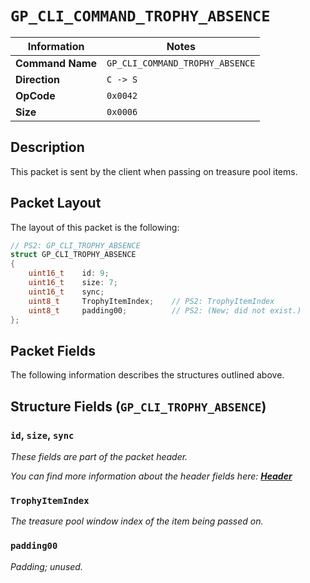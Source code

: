 # `GP_CLI_COMMAND_TROPHY_ABSENCE`

| Information               | Notes |
|---                        |---    |
| **Command Name**          | `GP_CLI_COMMAND_TROPHY_ABSENCE` |
| **Direction**             | `C -> S` |
| **OpCode**                | `0x0042` |
| **Size**                  | `0x0006` |

## Description

This packet is sent by the client when passing on treasure pool items.

## Packet Layout

The layout of this packet is the following:

```cpp
// PS2: GP_CLI_TROPHY_ABSENCE
struct GP_CLI_TROPHY_ABSENCE
{
    uint16_t    id: 9;
    uint16_t    size: 7;
    uint16_t    sync;
    uint8_t     TrophyItemIndex;    // PS2: TrophyItemIndex
    uint8_t     padding00;          // PS2: (New; did not exist.)
};
```

## Packet Fields

The following information describes the structures outlined above.

## Structure Fields (`GP_CLI_TROPHY_ABSENCE`)

### `id`, `size`, `sync`

_These fields are part of the packet header._

_You can find more information about the header fields here: [**Header**](/world/HEADER.md)_

### `TrophyItemIndex`

_The treasure pool window index of the item being passed on._

### `padding00`

_Padding; unused._
